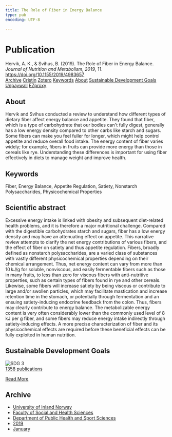 ```yaml
---
title: The Role of Fiber in Energy Balance
type: pub
encoding: UTF-8

---
```

<h1>Publication</h1>
<article id="csl-bib-container-Z3K2Z5FZ" class="csl-bib-container">
  <div class="csl-bib-body"> <div class="csl-entry">Hervik, A. K., &#38; Svihus, B. (2019). The Role of Fiber in Energy Balance. <i>Journal of Nutrition and Metabolism</i>, <i>2019</i>, 11. <a href="https://doi.org/10.1155/2019/4983657">https://doi.org/10.1155/2019/4983657</a></div> </div>
  <div class="csl-bib-buttons">
    <a href="#taxonomy-article-Z3K2Z5FZ" alt="archive" class="csl-bib-button">Archive</a>
    <a href="https://app.cristin.no/results/show.jsf?id=1662699" alt="Cristin" class="csl-bib-button">Cristin</a>
    <a href="http://zotero.org/groups/5881554/items/Z3K2Z5FZ" alt="Zotero" class="csl-bib-button">Zotero</a>
    <a href="#keywords-article-Z3K2Z5FZ" alt="keywords" class="csl-bib-button">Keywords</a>
    <a href="#about-article-Z3K2Z5FZ" alt="about_pub" class="csl-bib-button">About</a>
    <a href="#sdg-article-Z3K2Z5FZ" alt="sdg" class="csl-bib-button">Sustainable Development Goals</a>
    <a href="https://doi.org/10.1155/2019/4983657" alt="Unpaywall" class="csl-bib-button">Unpaywall</a>
    <a href="https://doi.org/10.1155/2019/4983657" alt="EZproxy" class="csl-bib-button">EZproxy</a>
  </div>
  <div id="csl-bib-meta-container-Z3K2Z5FZ"></div>
</article>
<div id="csl-bib-meta-Z3K2Z5FZ" class="csl-bib-meta">
  <article id="about-article-Z3K2Z5FZ" class="about_pub-article">
    <h1>About</h1>
    Hervik and Svihus conducted a review to understand how different types of dietary fiber affect energy balance and appetite. They found that fiber, which is a type of carbohydrate that our bodies can't fully digest, generally has a low energy density compared to other carbs like starch and sugars. Some fibers can make you feel fuller for longer, which might help control appetite and reduce overall food intake. The energy content of fiber varies widely; for example, fibers in fruits can provide more energy than those in cereals like rye. Understanding these differences is important for using fiber effectively in diets to manage weight and improve health.
  </article>
  <article id="keywords-article-Z3K2Z5FZ" class="keywords-article">
    <h1>Keywords</h1>
    Fiber, Energy Balance, Appetite Regulation, Satiety, Nonstarch Polysaccharides, Physicochemical Properties
  </article>
  <article id="abstract-article-Z3K2Z5FZ" class="abstract-article">
    <h1>Scientific abstract</h1>
    Excessive energy intake is linked with obesity and subsequent diet-related health problems, and it is therefore a major nutritional challenge. Compared with the digestible carbohydrates starch and sugars, fiber has a low energy density and may have an attenuating effect on appetite. This narrative review attempts to clarify the net energy contributions of various fibers, and the effect of fiber on satiety and thus appetite regulation. Fibers, broadly defined as nonstarch polysaccharides, are a varied class of substances with vastly different physicochemical properties depending on their chemical arrangement. Thus, net energy content can vary from more than 10 kJ/g for soluble, nonviscous, and easily fermentable fibers such as those in many fruits, to less than zero for viscous fibers with anti-nutritive properties, such as certain types of fibers found in rye and other cereals. Likewise, some fibers will increase satiety by being viscous or contribute to large and/or swollen particles, which may facilitate mastication and increase retention time in the stomach, or potentially through fermentation and an ensuing satiety-inducing endocrine feedback from the colon. Thus, fibers may clearly contribute to energy balance. The metabolizable energy content is very often considerably lower than the commonly used level of 8 kJ per g fiber, and some fibers may reduce energy intake indirectly through satiety-inducing effects. A more precise characterization of fiber and its physicochemical effects are required before these beneficial effects can be fully exploited in human nutrition.
  </article>
  <article id="sdg-article-Z3K2Z5FZ" class="sdg-article">
    <h1>Sustainable Development Goals</h1>
    <div class="sdg-container"><div id="sdg3" class="sdg">
        <img src="{{< params subfolder >}}images/sdg/sdg03_en.png" class="image" alt="SDG 3">
        <div class="sdg-overlay">
          <a href="{{< params subfolder >}}en/archive/?sdg=3#archive" class="sdg-publication-count"><span>1358</span> publications</a>
          <p><a href="https://sdgs.un.org/goals/goal3" class="sdg-read-more">Read More</a></p>
        </div>
      </div></div>
  </article>
  <article id="taxonomy-article-Z3K2Z5FZ" class="taxonomy-article">
    <h1>Archive</h1>
    <ul>
      <li><a href="{{< params subfolder >}}en/archive/?key=3DCRN523">University of Inland Norway</a></li>
      <li><a href="{{< params subfolder >}}en/archive/?key=IDKFS3MX">Faculty of Social and Health Sciences</a></li>
      <li><a href="{{< params subfolder >}}en/archive/?key=FJXE3Z8X">Department of Public Health and Sport Sciences</a></li>
      <li><a href="{{< params subfolder >}}en/archive/?key=MXF6ZEHK">2019</a></li>
      <li><a href="{{< params subfolder >}}en/archive/?key=NHB4FPNW">January</a></li>
    </ul>
  </article>
</div>
